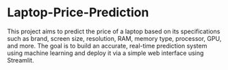 # Laptop-Price-Prediction
This project aims to predict the price of a laptop based on its specifications such as brand, screen size, resolution, RAM, memory type, processor, GPU, and more. The goal is to build an accurate, real-time prediction system using machine learning and deploy it via a simple web interface using Streamlit.

